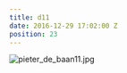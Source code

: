 ```yaml
---
title: d11
date: 2016-12-29 17:02:00 Z
position: 23
---
```


![pieter_de_baan11.jpg](/uploads/pieter_de_baan11.jpg)